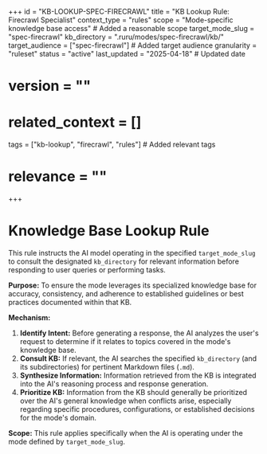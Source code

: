 +++
id = "KB-LOOKUP-SPEC-FIRECRAWL"
title = "KB Lookup Rule: Firecrawl Specialist"
context_type = "rules"
scope = "Mode-specific knowledge base access" # Added a reasonable scope
target_mode_slug = "spec-firecrawl"
kb_directory = ".ruru/modes/spec-firecrawl/kb/"
target_audience = ["spec-firecrawl"] # Added target audience
granularity = "ruleset"
status = "active"
last_updated = "2025-04-18" # Updated date
# version = ""
# related_context = []
tags = ["kb-lookup", "firecrawl", "rules"] # Added relevant tags
# relevance = ""
+++

# Knowledge Base Lookup Rule

This rule instructs the AI model operating in the specified `target_mode_slug` to consult the designated `kb_directory` for relevant information before responding to user queries or performing tasks.

**Purpose:** To ensure the mode leverages its specialized knowledge base for accuracy, consistency, and adherence to established guidelines or best practices documented within that KB.

**Mechanism:**

1.  **Identify Intent:** Before generating a response, the AI analyzes the user's request to determine if it relates to topics covered in the mode's knowledge base.
2.  **Consult KB:** If relevant, the AI searches the specified `kb_directory` (and its subdirectories) for pertinent Markdown files (`.md`).
3.  **Synthesize Information:** Information retrieved from the KB is integrated into the AI's reasoning process and response generation.
4.  **Prioritize KB:** Information from the KB should generally be prioritized over the AI's general knowledge when conflicts arise, especially regarding specific procedures, configurations, or established decisions for the mode's domain.

**Scope:** This rule applies specifically when the AI is operating under the mode defined by `target_mode_slug`.
